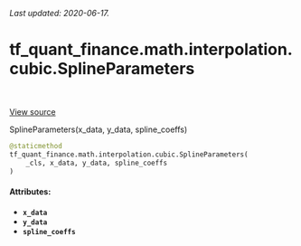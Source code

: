 <!--
This file is generated by a tool. Do not edit directly.
For open-source contributions the docs will be updated automatically.
-->

*Last updated: 2020-06-17.*

<div itemscope itemtype="http://developers.google.com/ReferenceObject">
<meta itemprop="name" content="tf_quant_finance.math.interpolation.cubic.SplineParameters" />
<meta itemprop="path" content="Stable" />
<meta itemprop="property" content="__new__"/>
</div>

# tf_quant_finance.math.interpolation.cubic.SplineParameters

<!-- Insert buttons and diff -->

<table class="tfo-notebook-buttons tfo-api" align="left">
</table>

<a target="_blank" href="https://github.com/google/tf-quant-finance/blob/master/tf_quant_finance/math/interpolation/cubic/cubic_interpolation.py">View source</a>



SplineParameters(x_data, y_data, spline_coeffs)

```python
@staticmethod
tf_quant_finance.math.interpolation.cubic.SplineParameters(
    _cls, x_data, y_data, spline_coeffs
)
```



<!-- Placeholder for "Used in" -->


#### Attributes:

* <b>`x_data`</b>
* <b>`y_data`</b>
* <b>`spline_coeffs`</b>


